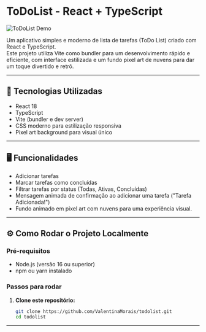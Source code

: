 # ToDoList - React + TypeScript

![ToDoList Demo](https://user-images.githubusercontent.com/ValentinaMorais/preview.png) 


Um aplicativo simples e moderno de lista de tarefas (ToDo List) criado com React e TypeScript.  
Este projeto utiliza Vite como bundler para um desenvolvimento rápido e eficiente, com interface estilizada e um fundo pixel art de nuvens para dar um toque divertido e retrô.

---

## 🚀 Tecnologias Utilizadas

- React 18  
- TypeScript  
- Vite (bundler e dev server)  
- CSS moderno para estilização responsiva  
- Pixel art background para visual único  

---

## 🖥️ Funcionalidades

- Adicionar tarefas  
- Marcar tarefas como concluídas  
- Filtrar tarefas por status (Todas, Ativas, Concluídas)  
- Mensagem animada de confirmação ao adicionar uma tarefa ("Tarefa Adicionada!")  
- Fundo animado em pixel art com nuvens para uma experiência visual. 


---

## ⚙️ Como Rodar o Projeto Localmente

### Pré-requisitos

- Node.js (versão 16 ou superior)  
- npm ou yarn instalado

### Passos para rodar

1. **Clone este repositório:**  
   ```bash
   git clone https://github.com/ValentinaMorais/todolist.git
   cd todolist
---


